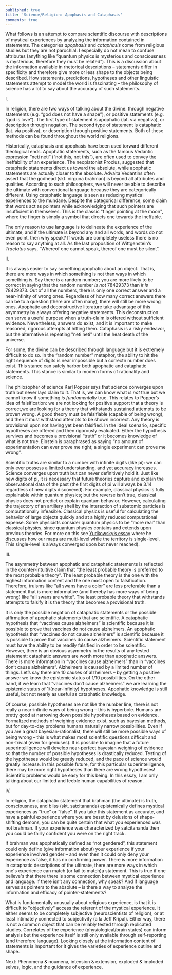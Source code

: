 ```yaml
---
published: true
title: 'Science/Religion: Apophasis and Cataphasis'
comments: true
---
```

What follows is an attempt to compare scientific discourse with descriptions of mystical experiences by analyzing the information contained in statements. The categories _apophasis_ and _cataphasis_ come from religious studies but they are not parochial. I especially do not mean to confuse attributes (anything like “quantum physics is mysterious and consciousness is mysterious, therefore they must be related”). This is a discussion about the information available in rhetorical descriptions – statements differ in specificity and therefore give more or less shape to the objects being described. How statements, predictions, hypotheses and other linguistic statements attempt to model the world is fascinating – the philosophy of science has a lot to say about the accuracy of such statements.

I.

In religion, there are two ways of talking about the divine: through negative statements (e.g. “god does not have a shape”), or positive statements (e.g. “god is love”). The first type of statement is apophatic (lat. via negativa), or description through negation.  The second type of statement is cataphatic (lat. via positiva), or description through positive statements. Both of these methods can be found throughout the world religions.

Historically, cataphasis and apophasis have been used torward different theological ends. Apophatic statements, such as the famous Vedantic expression “neti neti” (“not this, not this”), are often used to convey the ineffability of an experience. The neoplatonist Proclus, suggested that cataphatic statements direct us toward the absolute, while apophatic statements are actually closer to the absolute. Advaita Vedantins often assert that the godhead (skt. nirguna brahman) is beyond all attributes and qualities. According to such philosophers, we will never be able to describe the ultimate with conventional language because they are categorically different. Using cataphatic language is seen as reducing mystical experiences to the mundane. Despite the categorical difference, some claim that words act as pointers while acknowledging that such pointers are insufficient in themselves. This is the classic "finger pointing at the moon", where the finger is simply a symbol that directs one towards the ineffable. 

The only reason to use language is to delineate the experience of the ultimate, and if the ultimate is beyond any and all words, and words do not even point, then why speak? If words are completely useless there is no reason to say anything at all. As the last proposition of Wittgenstein’s _Tractatus_ says, “Whereof one cannot speak, thereof one must be silent”.

II.
	
It is always easier to say something apophatic about an object. That is, there are more ways in which something is not than ways in which something is. Say there is a random number; you are more likely to be correct in saying that the random number _is not_ 78429373 than _it is_ 78429373. Out of all the numbers, there is only one correct answer and a near-infinity of wrong ones. Regardless of how many correct answers there can be to a question (there are often many), there will still be more wrong ones. Apophatic and deconstructive literature take advantage of this asymmetry by always offering negative statements. This deconstruction can serve a useful purpose when a truth-claim is offered without sufficient evidence. Nevertheless, answers do exist, and it is important to make reasoned, rigorous attempts at hitting them. Cataphasis is a risky endeavor, but the alternative is repeating "neti neti" until the heat death of the universe.

For some, the divine can be described through language but it is extremely difficult to do so. In the “random number” metaphor, the ability to hit the right sequence of digits is near impossible but a correctn number does exist. This stance can safely harbor both apophatic and cataphatic statements. This stance is similar to modern forms of rationality and science.

The philosopher of science Karl Popper says that science converges upon truth but never lays claim to it. That is, we can know what _is not_ true but we cannot know if something _is fundamentally_ true. This relates to Popper’s idea of falsification: we are not looking for positive support that a theory is correct,we are looking for a theory that withstands sustained attempts to be proven wrong. A good theory must be falsifiable (capable of being wrong), and then it must withstand attempts to be shown incorrect. Any theory is provisional upon not having yet been falsified. In the ideal scenario, specific hypotheses are offered and then rigorously evaluated. Either the hypothesis survives and becomes a provisional “truth” or it becomes knowledge of what is not true. Einstein is paraphrased as saying “no amount of experimentation can ever prove me right; a single experiment can prove me wrong”.

Scientific truths are similar to a number with infinite digits (like pi): we can only ever possess a limited understanding, and yet accuracy increases. Science converges upon truth but can never definitively hold it. Just like new digits of pi, it is necessary that future theories capture and explain the observational data of the past (the first digits of pi will always be 3.14 regardless of new digits discovered). For example, classical physics is fully explainable within quantum physics; but the reverse isn’t true, classical physics does not predict or explain quantum behavior. However, calculating the trajectory of an artillery shell by the interaction of subatomic particles is computationally infeasible. Classical physics is useful for calculating the behavior of large objects quickly and at a highly reduced computational expense. Some physicists consider quantum physics to be “more real” than classical physics, since quantum physics contains and extends upon previous theories. For more on this see [Yudkowsky’s essay](http://lesswrong.com/lw/on/reductionism/) where he discusses how our maps are multi-level while the territory is single-level. This single-level is always converged upon but never reached).

III.

The asymmetry between apophatic and cataphatic statements is reflected in the counter-intuitive claim that “the least probable theory is preferred to the most probable theory”. The least probable theory is the one with the highest information content and the one most open to falsification. Therefore, truisms like “all swans have a color” are less preferable than a statement that is more informative (and thereby has more ways of being wrong) like “all swans are white”. The least probable theory that withstands attempts to falsify it is the theory that becomes a provisional truth.
    
It is only the possible negation of cataphatic statements or the possible affirmation of apophatic statements that are scientific. A cataphatic hypothesis that “vaccines cause alzheimers” is scientific because it is possible to prove that vaccines do not cause alzheimers. An apophatic hypothesis that “vaccines do not cause alzheimers” is scientific because it is possible to prove that vaccines do cause alzheimers. Scientific statement must have the ability to be readily falsified in order to be scientific. However, there is an obvious asymmetry in the results of any tested statement: cataphatic answers are worth more than apophatic answers. There is more information in “vaccines cause alzheimers” than in “vaccines don’t cause alzheimers”. Alzheimers is caused by a limited number of things.  Let’s say there are 10 causes of alzheimers – by getting a positive answer we know the epistemic status of 1/10 possibilities. On the other hand, if we learn that “vaccines don’t cause alzheimers” we are learning the epistemic status of 1/(near-infinity) hypotheses. Apophatic knowledge is still useful, but not nearly as useful as cataphatic knowledge. 
    
Of course, possible hypotheses are not like the number line, there is not really a near-infinite ways of being wrong – this is hyperbole. Humans are pretty good at narrowing down possible hypotheses based on evidence. Formalized methods of weighing evidence exist, such as bayesian methods, but for day-to-day problems humans naturally narrow possibilities. Even if you are a great bayesian-rationalist, there will still be more possible ways of being wrong – this is what makes most scientific questions difficult and non-trivial (even for geniuses). It is possible to imagine that a future superintelligence will develop near-perfect bayesian weighing of evidence so that the number of possible hypotheses is drastically reduced. Testing of the hypotheses would be greatly reduced, and the pace of science would greatly increase. In this possible future, for this particular superintelligence, there may be more right hypotheses than there are wrong hypotheses! Scientific problems would be easy for this being. In this essay, I am only talking about our limited and feeble human capabilities of reason.

IV.

In religion, the cataphatic statement that brahman (the ultimate) is truth, consciousness, and bliss (skt. satcitananda) epistemically defines mystical experiences as “true” or “false”. If you take this statement as accurate, and have a painful experience where you are beset by delusions of shape-shifting demons, you can be quite certain that what you experienced was not brahman. If your experience was characterized by satcitananda then you could be fairly confident you were on the right track.

If brahman was apophatically defined as “not gendered”, this statement could only define (give information about) your experience if your experience involved gender – and even then it could only deny your experience as false, it has no confirming power. There is more information in cataphatic descriptions of the ultimate, there are more ways in which one's experience can match (or fail to match)a statement. This is true if one believe's that there there is some connection between mystical experience and language. If there isn’t any connection, why speak? And if language serves as pointers to the absolute – is there a way to analyze the information and efficacy of pointer-statements?
    
What is fundamentally unusually about religious experience, is that it is difficult to "objectively" access the referent of the mystical experience. It either seems to be completely subjective (neuroscientists of religion), or at least intimately connected to subjectivity (a la Jeff Kripal). Either way, there is not a common object that can be reliably tested through replicated studies.  Correlates of the experience (physiological/brain states) can inform analysis but the experience itself is still only available through self-reporting (and therefore language). Looking closely at the information content of statements is important for it gives the varieties of experience outline and shape.


Next: Phenomena & noumena, intension & extension, exploded & imploded selves, logic, and the guidance of experience.